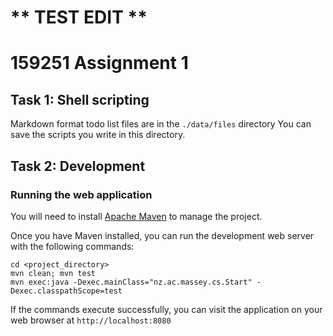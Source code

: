 # ** TEST EDIT **
# 159251 Assignment 1
## Task 1: Shell scripting
Markdown format todo list files are in the `./data/files` directory
You can save the scripts you write in this directory.

## Task 2: Development
### Running the web application
You will need to install [Apache Maven](https://maven.apache.org/) to manage the project.

Once you have Maven installed, you can run the development web server with the following commands:

```
cd <project_directory>
mvn clean; mvn test
mvn exec:java -Dexec.mainClass="nz.ac.massey.cs.Start" -Dexec.classpathScope=test
```

If the commands execute successfully, you can visit the application on your web browser at `http://localhost:8080`

